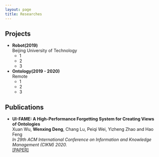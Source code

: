 ```yaml
---
layout: page
title: Researches
---
```

## <i class="fa fa-cubes" aria-hidden="true"></i> Projects  
* **Robot(2019)**  
  Beijing University of Technology
  * 1  
  * 2  
  * 3                         <br/>
* **Ontology(2019 - 2020)**  
  Remote           
  * 1  
  * 2  
  * 3  
## <i class="fa fa-align-left" aria-hidden="true"></i> Publications   <br/>

* **UI-FAME: A High-Performance Forgetting System for Creating Views of Ontologies**  
  Xuan Wu, **Wenxing Deng**, Chang Lu, Peiqi Wei, Yizheng Zhao and Hao Feng  
  _In 29th ACM International Conference on Information and Knowledge Management (CIKM) 2020._    
  [[PAPER]](/pub/CIKM_2020_paper_2000.pdf)


